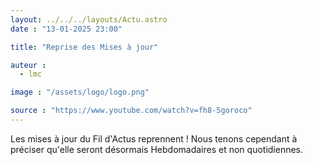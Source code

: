 ```yaml
---
layout: ../../../layouts/Actu.astro
date : "13-01-2025 23:00"

title: "Reprise des Mises à jour"

auteur :
  - lmc

image : "/assets/logo/logo.png"

source : "https://www.youtube.com/watch?v=fh8-5goroco"
---
```


Les mises à jour du Fil d'Actus reprennent ! Nous tenons cependant à préciser qu'elle seront désormais Hebdomadaires et non quotidiennes.
